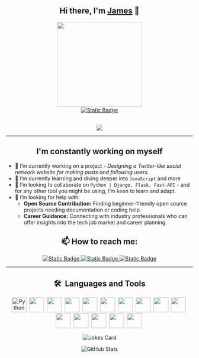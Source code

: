 <div align='center'>

## Hi there, I'm [James](https://madefromjames.github.io) 👋

<a href="https://madefromjames.github.io" target="_blank">
<img src="https://media.giphy.com/media/v1.Y2lkPTc5MGI3NjExcmdrMzJucnNsMDlvbmNjeno1OXVhY2wwc3htMG02aG50ZDZ5bnJ6NyZlcD12MV9pbnRlcm5hbF9naWZfYnlfaWQmY3Q9Zw/qgQUggAC3Pfv687qPC/giphy.gif" width="230"/>
</a><br>

<a href="https://madefromjames.github.io" target="_blank">
<img alt="Static Badge" src="https://img.shields.io/badge/Website-black?style=for-the-badge&color=%23003140">
</a><br><br>

![](https://komarev.com/ghpvc/?username=your-github-username&color=red&abbreviated=true)

---

## I'm constantly working on myself

</div>

- 🔭 I’m currently working on a project - *Designing a Twitter-like social network website for making posts and following users.*
- 🌱 I’m currently learning and diving deeper into `JavaScript` and more
- 👯 I’m looking to collaborate on `Python | Django, Flask, Fast-API` - and for any other tool you might be using, I’m keen to learn and adapt.
- 🤔 I’m looking for help with:
    - **Open Source Contribution:** Finding beginner-friendly open source projects needing documentation or coding help.
    - **Career Guidance:** Connecting with industry professionals who can offer insights into the tech job market and career planning.
  
<div align='center'>
    
## 📫 How to reach me:
<a href="https://madefromjames@gmail.com" target="_blank">
<img alt="Static Badge" src="https://img.shields.io/badge/Gmail-white?style=flat&logo=gmail">
</a>
<a href="https://www.linkedin.com/in/madefromjames/" target="_blank">
<img alt="Static Badge" src="https://img.shields.io/badge/LinkedIn-blue?style=flat&logo=linkedin">
</a>
<a href="https://twitter.com/madefromjames" target="_blank">
<img alt="Static Badge" src="https://img.shields.io/badge/Twitter-white?style=flat&logo=twitter">
</a>

---

## 🛠 &nbsp;Languages and Tools 

<p>
<img src="https://cdn.jsdelivr.net/gh/devicons/devicon@latest/icons/python/python-original-wordmark.svg" alt="Python" width="40" height="40"/>&nbsp;
<img src="https://cdn.jsdelivr.net/gh/devicons/devicon@latest/icons/django/django-plain.svg" width="40" height="40"/>&nbsp;
<img src="https://cdn.jsdelivr.net/gh/devicons/devicon@latest/icons/flask/flask-original.svg" width="40" height="40"/>&nbsp;
<img src="https://cdn.jsdelivr.net/gh/devicons/devicon@latest/icons/javascript/javascript-original.svg" width="40" height="40"/>&nbsp;
<img src="https://cdn.jsdelivr.net/gh/devicons/devicon@latest/icons/git/git-original.svg" width="40" height="40"/>&nbsp;
<img src="https://cdn.jsdelivr.net/gh/devicons/devicon@latest/icons/github/github-original.svg" width="40" height="40"/>&nbsp;
<img src="https://cdn.jsdelivr.net/gh/devicons/devicon@latest/icons/sqlite/sqlite-original-wordmark.svg" width="40" height="40"/>&nbsp;
<img src="https://cdn.jsdelivr.net/gh/devicons/devicon@latest/icons/vim/vim-original.svg" width="40" height="40"/>&nbsp;
<img src="https://cdn.jsdelivr.net/gh/devicons/devicon@latest/icons/html5/html5-original.svg" width="40" height="40"/>&nbsp;
<img src="https://cdn.jsdelivr.net/gh/devicons/devicon@latest/icons/css3/css3-original.svg" width="40" height="40"/>&nbsp;
<img src="https://cdn.jsdelivr.net/gh/devicons/devicon@latest/icons/java/java-original.svg" width="40" height="40"/>&nbsp;
<img src="https://cdn.jsdelivr.net/gh/devicons/devicon@latest/icons/linux/linux-original.svg" width="40" height="40"/>&nbsp;
<img src="https://cdn.jsdelivr.net/gh/devicons/devicon@latest/icons/mysql/mysql-original.svg" width="40" height="40"/>&nbsp;
<img src="https://cdn.jsdelivr.net/gh/devicons/devicon@latest/icons/photoshop/photoshop-original.svg" width="40" height="40"/>&nbsp;
<img src="https://cdn.jsdelivr.net/gh/devicons/devicon@latest/icons/pytest/pytest-original.svg" width="40" height="40"/>&nbsp;
</p>

![Jokes Card](https://readme-jokes.vercel.app/api?hideBorder&theme=gotham)

![GitHub Stats](https://github-readme-stats.vercel.app/api?username=madefromjames&custom_title=Github%20Stats&theme=gotham&show_icons=true)
<!--
[![GitHub Streak](https://streak-stats.demolab.com/?user=madefromjames&theme=gotham)](https://git.io/streak-stats)
[![Top Langs](https://github-readme-stats.vercel.app/api/top-langs/?username=madefromjames&layout=compact&theme=gotham)](https://github.com/anuraghazra/github-readme-stats)

